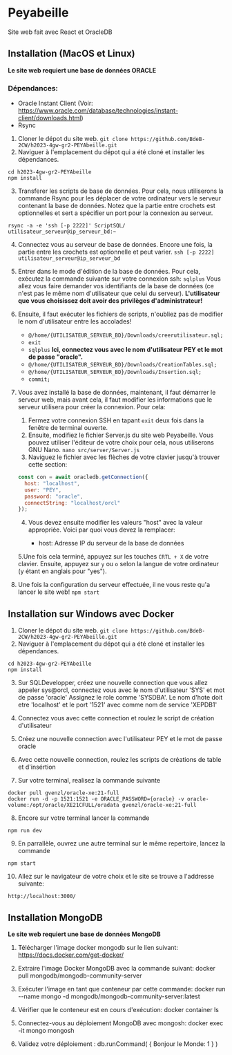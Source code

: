 # Peyabeille
Site web fait avec React et OracleDB

## Installation (MacOS et Linux)

**Le site web requiert une base de données ORACLE**

### Dépendances:
- Oracle Instant Client (Voir: https://www.oracle.com/database/technologies/instant-client/downloads.html)
- Rsync

1. Cloner le dépot du site web.
`git clone https://github.com/BdeB-2CW/h2023-4gw-gr2-PEYAbeille.git`
2. Naviguer à l'emplacement du dépot qui a été cloné et installer les dépendances.
```
cd h2023-4gw-gr2-PEYAbeille
npm install
```
3. Transferer les scripts de base de données. Pour cela, nous utiliserons la commande Rsync pour les déplacer de votre ordinateur vers le serveur contenant la base de données. Notez que la partie entre crochets est optionnelles et sert a spécifier un port pour la connexion au serveur.
```
rsync -a -e 'ssh [-p 2222]' ScriptSQL/ utilisateur_serveur@ip_serveur_bd:~
```
4. Connectez vous au serveur de base de données. Encore une fois, la partie entre les crochets est optionnelle et peut varier.
`ssh [-p 2222] utilisateur_serveur@ip_serveur_bd`
5. Entrer dans le mode d'édition de la base de données. Pour cela, exécutez la commande suivante sur votre connexion ssh:
`sqlplus`
Vous  allez vous faire demander vos identifiants de la base de données (ce n'est pas le même nom d'utilisateur que celui du serveur). **L'utilisateur que vous choisissez doit avoir des privilèges d'administrateur!**
6. Ensuite, il faut exécuter les fichiers de scripts, n'oubliez pas de modifier le nom d'utilisateur entre les accolades!
    - `@/home/{UTILISATEUR_SERVEUR_BD}/Downloads/creerutilisateur.sql;`
    - `exit`
    - `sqlplus` **Ici, connectez vous avec le nom d'utilisateur PEY et le mot de passe "oracle".**
    - `@/home/{UTILISATEUR_SERVEUR_BD}/Downloads/CreationTables.sql;`
    - `@/home/{UTILISATEUR_SERVEUR_BD}/Downloads/Insertion.sql;`
    - `commit;`

7. Vous avez installé la base de données, maintenant, il faut démarrer le serveur web, mais avant cela, il faut modifier les informations que le serveur utilisera pour créer la connexion.
Pour cela:
	1. Fermez votre connexion SSH en tapant `exit` deux fois dans la fenêtre de terminal ouverte.
	2. Ensuite, modifiez le fichier Server.js du site web Peyabeille. Vous pouvez utiliser l'éditeur de votre choix pour cela, nous utiliserons GNU Nano.
	`nano src/server/Server.js`
	3. Naviguez le fichier avec les flèches de votre clavier jusqu'à trouver cette section:
	```js
    const con = await oracledb.getConnection({
      host: "localhost",
      user: "PEY",
      password: "oracle",
      connectString: "localhost/orcl"
    });
	```
	4. Vous devez ensuite modifier les valeurs "host" avec la valeur appropriée. Voici par quoi vous devez la remplacer:
	
		- host: Adresse IP du serveur de la base de données
		
	5.Une fois cela terminé, appuyez sur les touches `CRTL + X` de votre clavier. Ensuite, appuyez sur `y` ou `o` selon la langue de votre ordinateur (y étant en anglais pour "yes").
8. Une fois la configuration du serveur effectuée, il ne vous reste qu'a lancer le site web!
`npm start`


## Installation sur Windows avec Docker

1. Cloner le dépot du site web.
`git clone https://github.com/BdeB-2CW/h2023-4gw-gr2-PEYAbeille.git`
2. Naviguer à l'emplacement du dépot qui a été cloné et installer les dépendances.
```
cd h2023-4gw-gr2-PEYAbeille
npm install
```
3. Sur SQLDevelopper, créez une nouvelle connection que vous allez appeler sys@orcl, connectez vous avec le nom d'utilisateur 'SYS' et mot de passe 'oracle'
Assignez le role comme 'SYSDBA'. Le nom d'hote doit etre 'localhost' et le port '1521' avec comme nom de service 'XEPDB1'

4. Connectez vous avec cette connection et roulez le script de création d'utilisateur

5. Créez une nouvelle connection avec l'utilisateur PEY et le mot de passe oracle

6. Avec cette nouvelle connection, roulez les scripts de créations de table et d'insértion

7. Sur votre terminal, realisez la commande suivante
```
docker pull gvenzl/oracle-xe:21-full
docker run -d -p 1521:1521 -e ORACLE_PASSWORD={oracle} -v oracle-volume:/opt/oracle/XE21CFULL/oradata gvenzl/oracle-xe:21-full
```
8. Encore sur votre terminal lancer la commande
```
npm run dev
```
9. En parrallèle, ouvrez une autre terminal sur le même repertoire, lancez la commande 
```
npm start
```
10. Allez sur le navigateur de votre choix et le site se trouve a l'addresse suivante:
```
http://localhost:3000/
```

## Installation MongoDB 
**Le site web requiert une base de données MongoDB**

1. Télécharger l'image docker mongodb sur le lien suivant: https://docs.docker.com/get-docker/

2. Extraire l'image Docker MongoDB avec la commande suivant:
    docker pull mongodb/mongodb-community-server

3. Exécuter l'image en tant que conteneur par cette commande: 
    docker run --name mongo -d mongodb/mongodb-community-server:latest

4. Vérifier que le conteneur est en cours d'exécution: 
    docker container ls

5. Connectez-vous au déploiement MongoDB avec mongosh:
    docker exec -it mongo mongosh

6. Validez votre déploiement : 
  db.runCommand(
   {
      Bonjour le Monde: 1
   }
  )